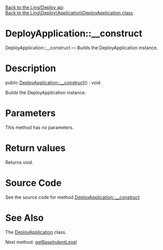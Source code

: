 [Back to the Ling/Deploy api](https://github.com/lingtalfi/Deploy/blob/master/doc/api/Ling/Deploy.md)<br>
[Back to the Ling\Deploy\Application\DeployApplication class](https://github.com/lingtalfi/Deploy/blob/master/doc/api/Ling/Deploy/Application/DeployApplication.md)


DeployApplication::__construct
================



DeployApplication::__construct — Builds the DeployApplication instance.




Description
================


public [DeployApplication::__construct](https://github.com/lingtalfi/Deploy/blob/master/doc/api/Ling/Deploy/Application/DeployApplication/__construct.md)() : void




Builds the DeployApplication instance.




Parameters
================

This method has no parameters.


Return values
================

Returns void.








Source Code
===========
See the source code for method [DeployApplication::__construct](https://github.com/lingtalfi/Deploy/blob/master/Application/DeployApplication.php#L62-L118)


See Also
================

The [DeployApplication](https://github.com/lingtalfi/Deploy/blob/master/doc/api/Ling/Deploy/Application/DeployApplication.md) class.

Next method: [getBaseIndentLevel](https://github.com/lingtalfi/Deploy/blob/master/doc/api/Ling/Deploy/Application/DeployApplication/getBaseIndentLevel.md)<br>

